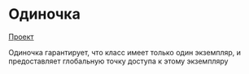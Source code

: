 # Одиночка

[Проект](../Singleton/)

Одиночка гарантирует, что класс имеет только один экземпляр, и предоставляет глобальную точку доступа к этому экземпляру